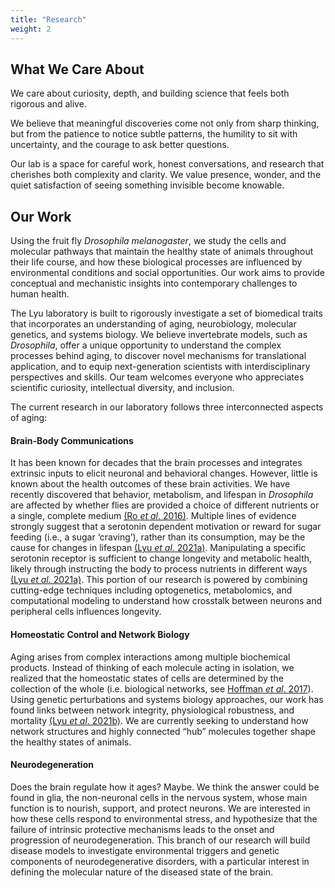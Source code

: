 ```yaml
---
title: "Research"
weight: 2
---
```


## What We Care About

We care about curiosity, depth, and building science that feels both rigorous and alive.

We believe that meaningful discoveries come not only from sharp thinking, but from the patience to notice subtle patterns, the humility to sit with uncertainty, and the courage to ask better questions.

Our lab is a space for careful work, honest conversations, and research that cherishes both complexity and clarity. We value presence, wonder, and the quiet satisfaction of seeing something invisible become knowable.

## Our Work

Using the fruit fly *Drosophila melanogaster*, we study the cells and molecular pathways that maintain the healthy state of animals throughout their life course, and how these biological processes are influenced by environmental conditions and social opportunities. Our work aims to provide conceptual and mechanistic insights into contemporary challenges to human health.

The Lyu laboratory is built to rigorously investigate a set of biomedical traits that incorporates an understanding of aging, neurobiology, molecular genetics, and systems biology. We believe invertebrate models, such as *Drosophila*, offer a unique opportunity to understand the complex processes behind aging, to discover novel mechanisms for translational application, and to equip next-generation scientists with interdisciplinary perspectives and skills. Our team welcomes everyone who appreciates scientific curiosity, intellectual diversity, and inclusion.

The current research in our laboratory follows three interconnected aspects of aging:

#### Brain-Body Communications

It has been known for decades that the brain processes and integrates extrinsic inputs to elicit neuronal and behavioral changes. However, little is known about the health outcomes of these brain activities. We have recently discovered that behavior, metabolism, and lifespan in *Drosophila* are affected by whether flies are provided a choice of different nutrients or a single, complete medium [(Ro *et al*. 2016)](https://elifesciences.org/articles/16843). Multiple lines of evidence strongly suggest that a serotonin dependent motivation or reward for sugar feeding (i.e., a sugar ‘craving’), rather than its consumption, may be the cause for changes in lifespan [(Lyu *et al*. 2021a)](https://elifesciences.org/articles/59399). Manipulating a specific serotonin receptor is sufficient to change longevity and metabolic health, likely through instructing the body to process nutrients in different ways [(Lyu *et al*. 2021a)](https://elifesciences.org/articles/59399). This portion of our research is powered by combining cutting-edge techniques including optogenetics, metabolomics, and computational modeling to understand how crosstalk between neurons and peripheral cells influences longevity.

#### Homeostatic Control and Network Biology

Aging arises from complex interactions among multiple biochemical products. Instead of thinking of each molecule acting in isolation, we realized that the homeostatic states of cells are determined by the collection of the whole (i.e. biological networks, see [Hoffman *et al*. 2017](https://portlandpress.com/essaysbiochem/article-abstract/61/3/379/78415/Proteomics-and-metabolomics-in-ageing-research?redirectedFrom=fulltext)). Using genetic perturbations and systems biology approaches, our work has found links between network integrity, physiological robustness, and mortality [(Lyu *et al*. 2021b)](https://www.nature.com/articles/s42003-021-02260-5). We are currently seeking to understand how network structures and highly connected “hub” molecules together shape the healthy states of animals.

#### Neurodegeneration

Does the brain regulate how it ages? Maybe. We think the answer could be found in glia, the non-neuronal cells in the nervous system, whose main function is to nourish, support, and protect neurons. We are interested in how these cells respond to environmental stress, and hypothesize that the failure of intrinsic protective mechanisms leads to the onset and progression of neurodegeneration. This branch of our research will build disease models to investigate environmental triggers and genetic components of neurodegenerative disorders, with a particular interest in defining the molecular nature of the diseased state of the brain.
